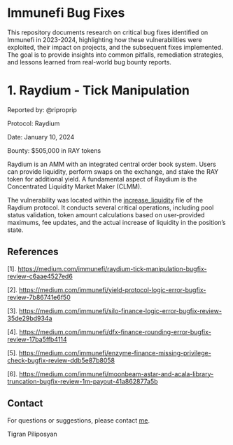 # Immunefi Bug Fixes

This repository documents research on critical bug fixes identified on Immunefi in 2023-2024, highlighting how these vulnerabilities were exploited, their impact on projects, and the subsequent fixes implemented. The goal is to provide insights into common pitfalls, remediation strategies, and lessons learned from real-world bug bounty reports.

# 1. Raydium - Tick Manipulation

Reported by: @riproprip

Protocol: Raydium

Date: January 10, 2024

Bounty: $505,000 in RAY tokens

Raydium is an AMM with an integrated central order book system. Users can provide liquidity, perform swaps on the exchange, and stake the RAY token for additional yield.
A fundamental aspect of Raydium is the Concentrated Liquidity Market Maker (CLMM).

The vulnerability was located within the [increase_liquidity](Raydium/increase_liquidity.rs) file of the Raydium protocol. It conducts several critical operations, including pool status validation, token amount calculations based on user-provided maximums, fee updates, and the actual increase of liquidity in the position’s state.


## References

[1]. https://medium.com/immunefi/raydium-tick-manipulation-bugfix-review-c6aae4527ed6

[2]. https://medium.com/immunefi/yield-protocol-logic-error-bugfix-review-7b86741e6f50

[3]. https://medium.com/immunefi/silo-finance-logic-error-bugfix-review-35de29bd934a

[4]. https://medium.com/immunefi/dfx-finance-rounding-error-bugfix-review-17ba5ffb4114

[5]. https://medium.com/immunefi/enzyme-finance-missing-privilege-check-bugfix-review-ddb5e87b8058

[6]. https://medium.com/immunefi/moonbeam-astar-and-acala-library-truncation-bugfix-review-1m-payout-41a862877a5b

## Contact

For questions or suggestions, please contact [me](https://x.com/tpiliposian).

Tigran Piliposyan
